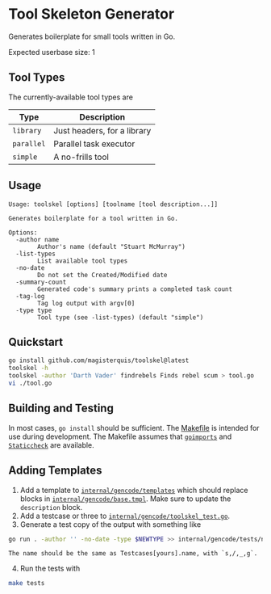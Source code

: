 Tool Skeleton Generator
=======================
Generates boilerplate for small tools written in Go.

Expected userbase size: 1

Tool Types
----------
The currently-available tool types are

Type       | Description
-----------|------------
`library`  | Just headers, for a library
`parallel` | Parallel task executor
`simple `  | A no-frills tool

Usage
-----
```
Usage: toolskel [options] [toolname [tool description...]]

Generates boilerplate for a tool written in Go.

Options:
  -author name
    	Author's name (default "Stuart McMurray")
  -list-types
    	List available tool types
  -no-date
    	Do not set the Created/Modified date
  -summary-count
    	Generated code's summary prints a completed task count
  -tag-log
    	Tag log output with argv[0]
  -type type
    	Tool type (see -list-types) (default "simple")
```

Quickstart
----------
```sh
go install github.com/magisterquis/toolskel@latest
toolskel -h
toolskel -author 'Darth Vader' findrebels Finds rebel scum > tool.go
vi ./tool.go
```

Building and Testing
--------------------
In most cases, `go install` should be sufficient.  The [Makefile](./Makefile)
is intended for use during development.  The Makefile assumes that
[`goimports`](https://pkg.go.dev/golang.org/x/tools/cmd/goimports) and 
[`Staticcheck`](https://staticcheck.io) are available.

Adding Templates
----------------
1.  Add a template to
    [`internal/gencode/templates`](./internal/gencode/templates) which should
    replace blocks in
    [`internal/gencode/base.tmpl`](./internal/gencode/base.tmpl).  Make sure to
    update the `description` block.
2.  Add a testcase or three to
    [`internal/gencode/toolskel_test.go`](.internal/gencode/toolskel_test.go).
3.  Generate a test copy of the output with something like
```sh
go run . -author '' -no-date -type $NEWTYPE >> internal/gencode/tests/newtype.go
```

    The name should be the same as Testcases[yours].name, with `s,/,_,g`.
4.  Run the tests with
```sh
make tests
```
